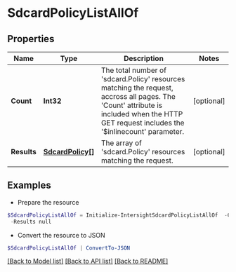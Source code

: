 # SdcardPolicyListAllOf
## Properties

Name | Type | Description | Notes
------------ | ------------- | ------------- | -------------
**Count** | **Int32** | The total number of &#39;sdcard.Policy&#39; resources matching the request, accross all pages. The &#39;Count&#39; attribute is included when the HTTP GET request includes the &#39;$inlinecount&#39; parameter. | [optional] 
**Results** | [**SdcardPolicy[]**](SdcardPolicy.md) | The array of &#39;sdcard.Policy&#39; resources matching the request. | [optional] 

## Examples

- Prepare the resource
```powershell
$SdcardPolicyListAllOf = Initialize-IntersightSdcardPolicyListAllOf  -Count null `
 -Results null
```

- Convert the resource to JSON
```powershell
$SdcardPolicyListAllOf | ConvertTo-JSON
```

[[Back to Model list]](../README.md#documentation-for-models) [[Back to API list]](../README.md#documentation-for-api-endpoints) [[Back to README]](../README.md)

